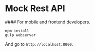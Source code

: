 # Mock Rest API
#### For mobile and frontend developers.

    npm install
    gulp webserver

And go to `http://localhost:8000`.
